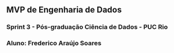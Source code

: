 ## MVP de Engenharia de Dados 

### Sprint 3 - Pós-graduação Ciência de Dados - PUC Rio 

### Aluno: Frederico Araújo Soares